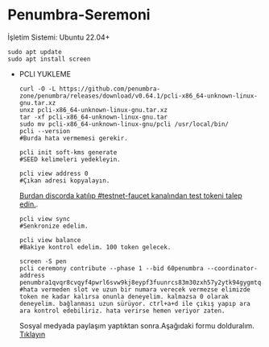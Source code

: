 # Penumbra-Seremoni
İşletim Sistemi: Ubuntu 22.04+

    sudo apt update
    sudo apt install screen
    
  - PCLI YUKLEME
    ```
    curl -O -L https://github.com/penumbra-zone/penumbra/releases/download/v0.64.1/pcli-x86_64-unknown-linux-gnu.tar.xz
    unxz pcli-x86_64-unknown-linux-gnu.tar.xz
    tar -xf pcli-x86_64-unknown-linux-gnu.tar
    sudo mv pcli-x86_64-unknown-linux-gnu/pcli /usr/local/bin/
    pcli --version
    #Burda hata vermemesi gerekir.
    ```
    ```
    pcli init soft-kms generate
    #SEED kelimeleri yedekleyin. 
    ```
       
    ```
    pcli view address 0
    #Çıkan adresi kopyalayın.
    ```
    [Burdan discorda katılıp #testnet-faucet kanalından test tokeni talep edin.](https://discord.gg/hKvkrqa3zC).
    
    ```
    pcli view sync
    #Senkronize edelim.
    ```
    ```
    pcli view balance
    #Bakiye kontrol edelim. 100 token gelecek.
    ```
     ```
    screen -S pen
    pcli ceremony contribute --phase 1 --bid 60penumbra --coordinator-address penumbra1qvqr8cvqyf4pwrl6svw9kj8eypf3fuunrcs83m30zxh57y2ytk94gygmtq5k82cjdq9y3mlaa3fwctwpdjr6fxnwuzrsy4ezm0u2tqpzw0sed82shzcr42sju55en26mavjnw4
    #hata vermeden slot ve uzun bir numara verecek vermezse elimizde token ne kadar kalırsa onunla deneyelim. kalmazsa 0 olarak deneyelim. bağlanması uzun sürüyor. ctrl+a+d ile çıkış yapıp ara ara kontrol edebiliriz. hata verirse hemen veriyor zaten. 
    ```
    Sosyal medyada paylaşım yaptıktan sonra.Aşağıdaki formu dolduralım.
    [Tıklayın](https://form.asana.com/?k=kWyyWPzQMkJoNTmrfAbWaA&d=1206052071402903)
          
